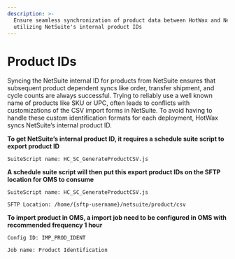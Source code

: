 ```yaml
---
description: >-
  Ensure seamless synchronization of product data between HotWax and NetSuite by
  utilizing NetSuite's internal product IDs
---
```


# Product IDs

Syncing the NetSuite internal ID for products from NetSuite ensures that subsequent product dependent syncs like order, transfer shipment, and cycle counts are always successful. Trying to reliably use a well known name of products like SKU or UPC, often leads to conflicts with customizations of the CSV import forms in NetSuite. To avoid having to handle these custom identification formats for each deployment, HotWax syncs NetSuite’s internal product ID.

**To get NetSuite’s internal product ID, it requires a schedule suite script to export product ID**

```
SuiteScript name: HC_SC_GenerateProductCSV.js
```

**A schedule suite script will then put this export product IDs on the SFTP location for OMS to consume**

```
SuiteScript name: HC_SC_GenerateProductCSV.js

SFTP Location: /home/{sftp-username}/netsuite/product/csv
```

**To import product in OMS, a import job need to be configured in OMS with recommended frequency 1 hour**

```
Config ID: IMP_PROD_IDENT

Job name: Product Identification
```
